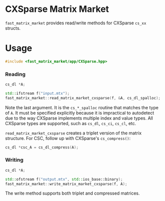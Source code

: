 # CXSparse Matrix Market

`fast_matrix_market` provides read/write methods for CXSparse `cs_xx` structs.

# Usage

```c++
#include <fast_matrix_market/app/CXSparse.hpp>
```

### Reading
```c++
cs_dl *A;

std::ifstream f("input.mtx");
fast_matrix_market::read_matrix_market_cxsparse(f, &A, cs_dl_spalloc);
```
Note the last argument. It is the `cs_*_spalloc` routine that matches the type
of `A`. It must be specified explicitly because it is impractical to autodetect due to the way CXSparse
implements multiple index and value types. All CXSparse types are supported, such as `cs_dl`, `cs_ci`, `cs_cl`, etc.

`read_matrix_market_cxsparse` creates a triplet version of the matrix structure. For CSC, follow up with
CXSparse's `cs_compress()`:
```c++
cs_dl *csc_A = cs_dl_compress(A);
```
### Writing

```c++
cs_dl *A;

std::ofstream f("output.mtx", std::ios_base::binary);
fast_matrix_market::write_matrix_market_cxsparse(f, A);
```

The write method supports both triplet and compressed matrices.